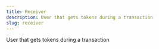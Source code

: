 ```yaml
---
title: Receiver
description: User that gets tokens during a transaction
slug: receiver
---
```


User that gets tokens during a transaction